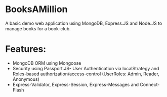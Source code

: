 # BooksAMillion
A basic demo web application using MongoDB, Express.JS and Node.JS to manage books for a book-club.
# Features: 
- MongoDB ORM using Mongoose
- Security using Passport.JS- User Authentication via localStrategy and Roles-based authorization/access-control (UserRoles: Admin, Reader, Anonymous)
- Express-Validator, Express-Session, Express-Messages and Connect-Flash
